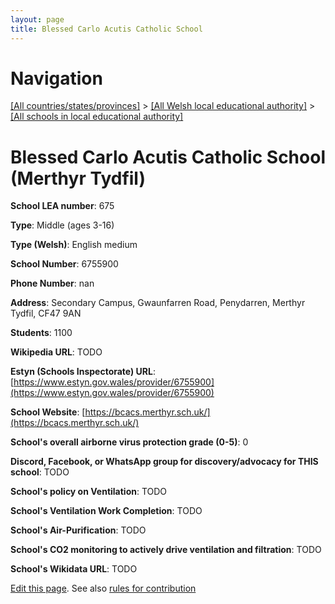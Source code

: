 ```yaml
---
layout: page
title: Blessed Carlo Acutis Catholic School
---
```

# Navigation

[[All countries/states/provinces]](../../..) > [[All Welsh local educational authority]](../..) > [[All schools in local educational authority]](..)

# Blessed Carlo Acutis Catholic School (Merthyr Tydfil)

**School LEA number**: 675

**Type**: Middle (ages 3-16)

**Type (Welsh)**: English medium

**School Number**: 6755900

**Phone Number**: nan

**Address**: Secondary Campus, Gwaunfarren Road, Penydarren, Merthyr Tydfil, CF47 9AN

**Students**: 1100

**Wikipedia URL**: TODO

**Estyn (Schools Inspectorate) URL**: [https://www.estyn.gov.wales/provider/6755900](https://www.estyn.gov.wales/provider/6755900)

**School Website**: [https://bcacs.merthyr.sch.uk/](https://bcacs.merthyr.sch.uk/)

**School's overall airborne virus protection grade (0-5)**: 0

**Discord, Facebook, or WhatsApp group for discovery/advocacy for THIS school**: TODO

**School's policy on Ventilation**: TODO

**School's Ventilation Work Completion**: TODO

**School's Air-Purification**: TODO

**School's CO2 monitoring to actively drive ventilation and filtration**: TODO

**School's Wikidata URL**: TODO




[Edit this page](https://github.com/ventilate-schools/Wales/edit/prif/./Merthyr_Tydfil/Blessed_Carlo_Acutis_Catholic_School.md). See also [rules for contribution](../../../contribution-rules/)